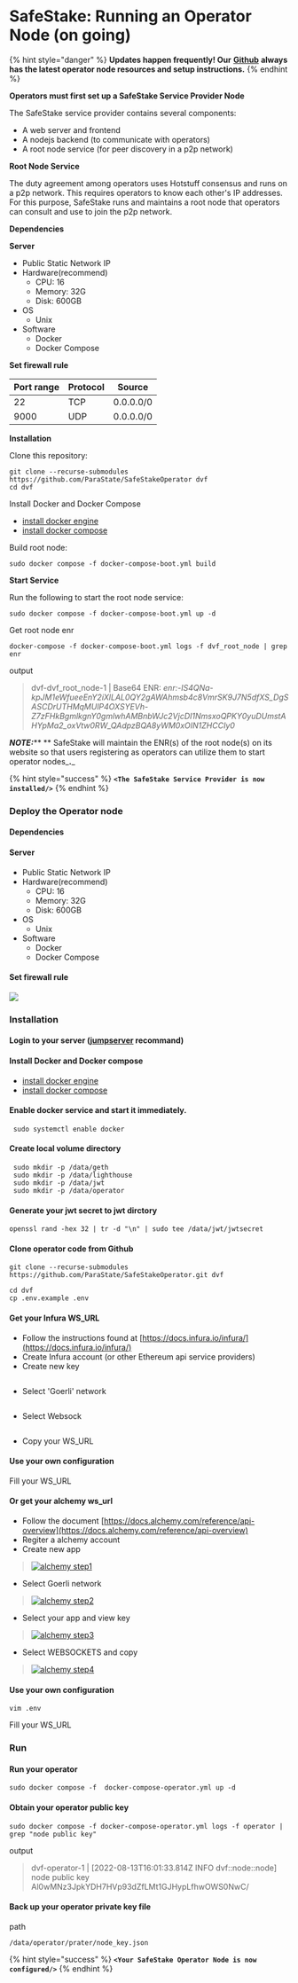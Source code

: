 # SafeStake: Running an Operator Node (on going)

{% hint style="danger" %}
**Updates happen frequently! Our** [**Github**](https://github.com/ParaState/SafeStakeOperator) **always has the latest operator node resources and setup instructions.**
{% endhint %}

**Operators must first set up a SafeStake Service Provider Node**

The SafeStake service provider contains several components:

* A web server and frontend
* A nodejs backend (to communicate with operators)
* A root node service (for peer discovery in a p2p network)

**Root Node Service**

The duty agreement among operators uses Hotstuff consensus and runs on a p2p network. This requires operators to know each other's IP addresses. For this purpose, SafeStake runs and maintains a root node that operators can consult and use to join the p2p network.

**Dependencies**

**Server**

* Public Static Network IP
* Hardware(recommend)
  * CPU: 16
  * Memory: 32G
  * Disk: 600GB
* OS
  * Unix
* Software
  * Docker
  * Docker Compose

**Set firewall rule**

| Port range | Protocol | Source    |
| ---------- | -------- | --------- |
| 22         | TCP      | 0.0.0.0/0 |
| 9000       | UDP      | 0.0.0.0/0 |

**Installation**

Clone this repository:

```
git clone --recurse-submodules https://github.com/ParaState/SafeStakeOperator dvf
cd dvf
```

Install Docker and Docker Compose

* [install docker engine](https://docs.docker.com/engine/install/)
* [install docker compose](https://docs.docker.com/compose/install/)

Build root node:

```
sudo docker compose -f docker-compose-boot.yml build
```

**Start Service**

Run the following to start the root node service:

```
sudo docker compose -f docker-compose-boot.yml up -d
```

Get root node enr

```
docker-compose -f docker-compose-boot.yml logs -f dvf_root_node | grep enr
```

output

> dvf-dvf\_root\_node-1 | Base64 ENR: _enr:-IS4QNa-kpJM1eWfueeEnY2iXlLAL0QY2gAWAhmsb4c8VmrSK9J7N5dfXS\_DgSASCDrUTHMqMUlP4OXSYEVh-Z7zFHkBgmlkgnY0gmlwhAMBnbWJc2VjcDI1NmsxoQPKY0yuDUmstAHYpMa2\_oxVtw0RW\_QAdpzBQA8yWM0xOIN1ZHCCIy0_

_**NOTE:**_** ** SafeStake will maintain the ENR(s) of the root node(s) on its website so that users registering as operators can utilize them to start operator nodes_**.**_

{% hint style="success" %}
**`<The SafeStake Service Provider is now installed/>`**
{% endhint %}

### **Deploy the Operator node**

#### Dependencies

#### Server

* Public Static Network IP
* Hardware(recommend)
  * CPU: 16
  * Memory: 32G
  * Disk: 600GB
* OS
  * Unix
* Software
  * Docker
  * Docker Compose

#### Set firewall rule

![](<.gitbook/assets/image (3).png>)

### Installation

#### Login to your server ([jumpserver](https://www.jumpserver.org/) recommand)

#### Install Docker and Docker compose

* [install docker engine](https://docs.docker.com/engine/install/)
* [install docker compose](https://docs.docker.com/compose/install/)

#### Enable docker service and start it immediately.

```
 sudo systemctl enable docker
```

#### Create local volume directory

```
 sudo mkdir -p /data/geth
 sudo mkdir -p /data/lighthouse
 sudo mkdir -p /data/jwt
 sudo mkdir -p /data/operator
```

#### Generate your jwt secret to jwt dirctory

```
openssl rand -hex 32 | tr -d "\n" | sudo tee /data/jwt/jwtsecret
```

#### Clone operator code from Github

```
git clone --recurse-submodules https://github.com/ParaState/SafeStakeOperator.git dvf
```

```
cd dvf
cp .env.example .env
```

#### Get your Infura WS\_URL

* Follow the instructions found at [https://docs.infura.io/infura/](https://docs.infura.io/infura/)
* Create Infura account (or other Ethereum api service providers)&#x20;
* Create new key

<figure><img src=".gitbook/assets/image (8).png" alt=""><figcaption></figcaption></figure>

* Select 'Goerli' network

<figure><img src=".gitbook/assets/image (10).png" alt=""><figcaption></figcaption></figure>

* Select Websock

<figure><img src=".gitbook/assets/image.png" alt=""><figcaption></figcaption></figure>

* Copy your WS\_URL

#### Use your own configuration

Fill your WS\_URL



#### Or get your alchemy ws\_url

* Follow the document [https://docs.alchemy.com/reference/api-overview](https://docs.alchemy.com/reference/api-overview)
* Regiter a alchemy account
* Create new app

> [![alchemy step1](https://github.com/ParaState/SafeStakeOperator/raw/main/imgs/alchemy-step1.png?raw=true)](imgs/alchemy-step1.png)

* Select Goerli network

> [![alchemy step2](https://github.com/ParaState/SafeStakeOperator/raw/main/imgs/alchemy-step2.png?raw=true)](imgs/alchemy-step2.png)

* Select your app and view key

> [![alchemy step3](https://github.com/ParaState/SafeStakeOperator/raw/main/imgs/alchemy-step3.png?raw=true)](imgs/alchemy-step3.png)

* Select WEBSOCKETS and copy

> [![alchemy step4](https://github.com/ParaState/SafeStakeOperator/raw/main/imgs/alchemy-step4.png?raw=true)](imgs/alchemy-step4.png)

#### Use your own configuration

```
vim .env
```

Fill your WS\_URL



### Run

#### Run your operator

```
sudo docker compose -f  docker-compose-operator.yml up -d
```

#### Obtain your operator public key

```
sudo docker compose -f docker-compose-operator.yml logs -f operator | grep "node public key"
```

output

> dvf-operator-1 | \[2022-08-13T16:01:33.814Z INFO dvf::node::node] node public key Al0wMNz3JpkYDH7HVp93dZfLMt1GJHypLfhwOWS0NwC/

#### Back up your operator private key file

path

```
/data/operator/prater/node_key.json
```

{% hint style="success" %}
**`<Your SafeStake Operator Node is now configured/>`**
{% endhint %}

##
